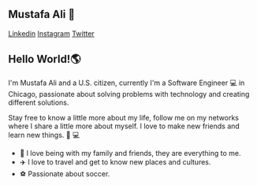 ## Mustafa Ali 👋
[Linkedin](https://www.linkedin.com/in/mustafa-ali-9a7213198/) [Instagram](https://www.instagram.com/mustafaphp/) [Twitter](https://twitter.com/mustafafuadali)


## Hello World!:earth_americas: 

I'm Mustafa Ali and a U.S. citizen, currently I'm a Software Engineer :computer: in Chicago, passionate about solving problems with technology and creating different solutions.

Stay free to know a little more about my life, follow me on my networks where I share a little more about myself. I love to make new friends and learn new things. :rocket: :computer:

* :house_with_garden: I love being with my family and friends, they are everything to me.
* :airplane: I love to travel and get to know new places and cultures.
* :soccer: Passionate about soccer.
<!--
**mustafaaliphp/mustafaaliphp** is a ✨ _special_ ✨ repository because its `README.md` (this file) appears on your GitHub profile.

Here are some ideas to get you started:

- 🔭 I’m currently working on ...
- 🌱 I’m currently learning ...
- 👯 I’m looking to collaborate on ...
- 🤔 I’m looking for help with ...
- 💬 Ask me about ...
- 📫 How to reach me: ...
- 😄 Pronouns: ...
- ⚡ Fun fact: ...
-->
